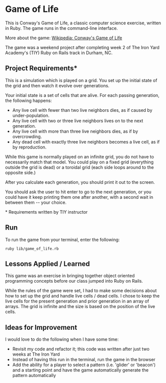 # Game of Life

This is Conway's Game of Life, a classic computer science exercise, written in Ruby. The game runs in the command-line interface.

More about the game: [Wikipedia: Conway's Game of Life](https://en.wikipedia.org/wiki/Conway's_Game_of_Life)

The game was a weekend project after completing week 2 of The Iron Yard Academy's (TIY) Ruby on Rails track in Durham, NC.

## Project Requirements\*

This is a simulation which is played on a grid. You set up the initial state of the grid and then watch it evolve over generations.

Your initial state is a set of cells that are alive. For each passing generation, the following happens:

* Any live cell with fewer than two live neighbors dies, as if caused by under-population.
* Any live cell with two or three live neighbors lives on to the next generation.
* Any live cell with more than three live neighbors dies, as if by overcrowding.
* Any dead cell with exactly three live neighbors becomes a live cell, as if by reproduction.

While this game is normally played on an infinite grid, you do not have to necessarily match that model. You could play on a fixed grid (everything outside the grid is dead) or a toroidal grid (each side loops around to the opposite side.)

After you calculate each generation, you should print it out to the screen.

You should ask the user to hit enter to go to the next generation, or you could have it keep printing them one after another, with a second wait in between them -- your choice.

\* Requirements written by TIY instructor

## Run

To run the game from your terminal, enter the following:

```
ruby lib/game_of_life.rb
```

## Lessons Applied / Learned

This game was an exercise in bringing together object oriented programming concepts before our class jumped into Ruby on Rails.

While the rules of the game were set, I had to make some decisions about how to set up the grid and handle live cells / dead cells.  I chose to keep the live cells for the present generation and prior generation in an array of arrays.  The grid is infinite and the size is based on the position of the live cells.

## Ideas for Improvement

I would love to do the following when I have some time:

* Revisit my code and refactor it; this code was written after just two weeks at The Iron Yard
* Instead of having this run in the terminal, run the game in the browser
* Add the ability for a player to select a pattern (i.e. 'glider' or 'beacon') and a starting point and have the game automatically generate the pattern automatically
